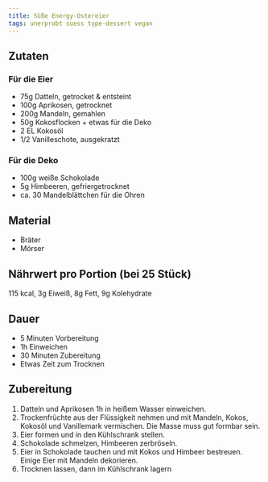 ```yaml
---
title: Süße Energy-Ostereier
tags: unerprobt suess type-dessert vegan
---
```

## Zutaten 
### Für die Eier
- 75g Datteln, getrocket & entsteint
- 100g Aprikosen, getrocknet
- 200g Mandeln, gemahlen
- 50g Kokosflocken + etwas für die Deko
- 2 EL Kokosöl
- 1/2 Vanilleschote, ausgekratzt

### Für die Deko
- 100g weiße Schokolade
- 5g Himbeeren, gefriergetrocknet
- ca. 30 Mandelblättchen für die Ohren

## Material
* Bräter
* Mörser

## Nährwert pro Portion (bei 25 Stück)
115 kcal, 3g Eiweiß, 8g Fett, 9g Kolehydrate

## Dauer
* 5 Minuten Vorbereitung
* 1h Einweichen
* 30 Minuten Zubereitung
* Etwas Zeit zum Trocknen

## Zubereitung
1. Datteln und Aprikosen 1h in heißem Wasser einweichen.
2. Trockenfrüchte aus der Flüssigkeit nehmen und mit Mandeln, Kokos, Kokosöl und Vanillemark vermischen. Die Masse muss gut formbar sein.
3. Eier formen und in den Kühlschrank stellen.
4. Schokolade schmelzen, Himbeeren zerbröseln.
5. Eier in Schokolade tauchen und mit Kokos und Himbeer bestreuen. Einige Eier mit Mandeln dekorieren.
6. Trocknen lassen, dann im Kühlschrank lagern